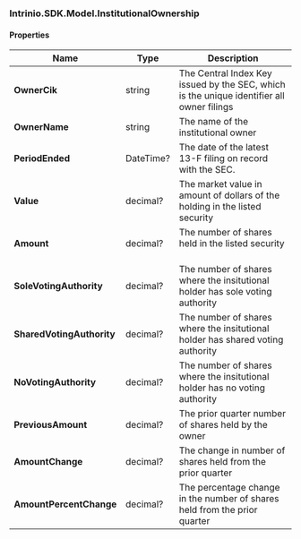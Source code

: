[//]: # (CLASS:Intrinio.SDK.Model.InstitutionalOwnership)

[//]: # (KIND:object)

### Intrinio.SDK.Model.InstitutionalOwnership
#### Properties

[//]: # (START_DEFINITION)

Name | Type | Description
------------ | ------------- | -------------
**OwnerCik** | string | The Central Index Key issued by the SEC, which is the unique identifier all owner filings &nbsp;
**OwnerName** | string | The name of the institutional owner &nbsp;
**PeriodEnded** | DateTime? | The date of the latest 13-F filing on record with the SEC. &nbsp;
**Value** | decimal? | The market value in amount of dollars of the holding in the listed security &nbsp;
**Amount** | decimal? | The number of shares held in the listed security &nbsp;
**SoleVotingAuthority** | decimal? | The number of shares where the insitutional holder has sole voting authority &nbsp;
**SharedVotingAuthority** | decimal? | The number of shares where the insitutional holder has shared voting authority &nbsp;
**NoVotingAuthority** | decimal? | The number of shares where the insitutional holder has no voting authority &nbsp;
**PreviousAmount** | decimal? | The prior quarter number of shares held by the owner &nbsp;
**AmountChange** | decimal? | The change in number of shares held from the prior quarter &nbsp;
**AmountPercentChange** | decimal? | The percentage change in the number of shares held from the prior quarter &nbsp;

[//]: # (END_DEFINITION)


